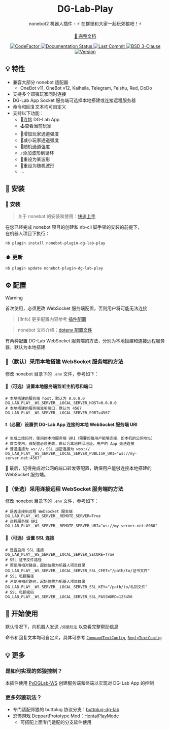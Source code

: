 <h1 align="center">
  DG-Lab-Play
</h1>

<p align="center">
  nonebot2 机器人插件 - ⚡ 在群里和大家一起玩郊狼吧！⚡
</p>

<p align="center">
  <a href="https://dg-lab-play.readthedocs.io">📖 完整文档</a>
</p>

<p align="center">
  <a href="https://www.codefactor.io/repository/github/ljzd-pro/nonebot-plugin-dg-lab-play">
    <img src="https://www.codefactor.io/repository/github/ljzd-pro/nonebot-plugin-dg-lab-play/badge" alt="CodeFactor" />
  </a>

  <a href='https://dg-lab-play.readthedocs.io/'>
    <img src='https://readthedocs.org/projects/dg-lab-play/badge/?version=latest' alt='Documentation Status' />
  </a>

  <a href="https://github.com/Ljzd-PRO/nonebot-plugin-dg-lab-play/activity">
    <img src="https://img.shields.io/github/last-commit/Ljzd-PRO/nonebot-plugin-dg-lab-play/master" alt="Last Commit"/>
  </a>

  <a href="./LICENSE">
    <img src="https://img.shields.io/github/license/Ljzd-PRO/nonebot-plugin-dg-lab-play" alt="BSD 3-Clause"/>
  </a>

  <a href="https://pypi.org/project/nonebot-plugin-dg-lab-play" target="_blank">
    <img src="https://img.shields.io/github/v/release/Ljzd-PRO/nonebot-plugin-dg-lab-play?logo=python" alt="Version">
  </a>
</p>

## 💡 特性

- 兼容大部分 nonebot 适配器
  - OneBot v11, OneBot v12, Kaiheila, Telegram, Feishu, Red, DoDo
- 支持多个郊狼玩家同时连接
- DG-Lab App Socket 服务端可选择本地搭建或连接远程服务器
- 命令和回复文本均可自定义
- 支持以下功能：
    - 📲连接 DG-Lab App
    - 🕹️查看当前玩家
    - 🔺增加玩家通道强度
    - 🔻减小玩家通道强度
    - 🎲随机通道强度
    - ⤴️添加波形到循环
    - 🔄️重设为某波形
    - 🎲重设为随机波形
    - ...

## 🔨 安装

### 🔨 安装

> 关于 nonebot 的安装和使用：[快速上手](https://nonebot.dev/docs/2.3.0/quick-start)

在您已经完成 nonebot 项目的创建和 nb-cli 脚手架的安装的前提下，\
在机器人项目下执行：

```bash
nb plugin install nonebot-plugin-dg-lab-play
```

### ⬆️ 更新

```bash
nb plugin update nonebot-plugin-dg-lab-play
```

## ⚙️ 配置

> [!Warning]
> 首次使用，必须更改 WebSocket 服务端配置，否则用户将可能无法连接

> [!Info]
> 更多配置内容参考 [插件配置]()

> nonebot 文档介绍：[dotenv 配置文件](https://nonebot.dev/docs/2.3.0/appendices/config#dotenv-%E9%85%8D%E7%BD%AE%E6%96%87%E4%BB%B6)

有两种配置 DG-Lab WebSocket 服务端的方法，分别为本地搭建和连接远程服务器，默认为本地搭建

### 📌（默认）采用本地搭建 WebSocket 服务端的方法

修改 nonebot 目录下的 `.env` 文件，参考如下：

#### 🔗（可选）设置本地服务端监听主机号和端口
```dotenv
# 本地搭建的服务端 host，默认为 0.0.0.0
DG_LAB_PLAY__WS_SERVER__LOCAL_SERVER_HOST=0.0.0.0
# 本地搭建的服务端监听端口，默认为 4567
DG_LAB_PLAY__WS_SERVER__LOCAL_SERVER_PORT=4567
```

#### ❗（必需）设置供 DG-Lab App 连接的本地 WebSocket 服务端 URI

```dotenv
# 生成二维码时，使用的本地服务端 URI（需要郊狼用户能够连接，即本机的公网地址）
# 首次使用，该配置必须更改，默认为本地环回地址，用户的 App 无法连接
# 普通连接为 ws://，SSL 加密连接为 wss://
DG_LAB_PLAY__WS_SERVER__LOCAL_SERVER_PUBLISH_URI="ws://my-server.net:4567"
```

📡 最后，记得完成对公网的端口转发等配置，确保用户能够连接本地搭建的 WebSocket 服务端。

### 📌（备选）采用连接远程 WebSocket 服务端的方法

修改 nonebot 目录下的 `.env` 文件，参考如下：

```dotenv
# 是否连接到远程 WebSocket 服务端
DG_LAB_PLAY__WS_SERVER__REMOTE_SERVER=True
# 远程服务端 URI
DG_LAB_PLAY__WS_SERVER__REMOTE_SERVER_URI="ws://my-server.net:8080"
```

#### 🔐（可选）设置 SSL 连接
```dotenv
# 是否启用 SSL 连接
DG_LAB_PLAY__WS_SERVER__LOCAL_SERVER_SECURE=True
# SSL 证书文件路径
# 若使用相对路径，起始位置为机器人项目目录
DG_LAB_PLAY__WS_SERVER__LOCAL_SERVER_SSL_CERT="/path/to/证书文件"
# SSL 私钥路径
# 若使用相对路径，起始位置为机器人项目目录
DG_LAB_PLAY__WS_SERVER__LOCAL_SERVER_SSL_KEY="/path/to/私钥文件"
# SSL 私钥密码
DG_LAB_PLAY__WS_SERVER__LOCAL_SERVER_SSL_PASSWORD=123456
```

## 🎉 开始使用

默认情况下，向机器人发送 `/郊狼玩法` 以查看完整帮助信息

命令和回复文本均可自定义，具体可参考
[`CommandTextConfig`](), 
[`ReplyTextConfig`]()

## 💡 更多

### 是如何实现的郊狼控制？

本插件使用 [PyDGLab-WS](https://github.com/Ljzd-PRO/PyDGLab-WS) 创建服务端和终端以实现对 DG-Lab App 的控制

### 更多郊狼玩法？

- 专门适配郊狼的 buttplug 协议分支：[buttplug-dg-lab](https://github.com/Ljzd-PRO/buttplug-dg-lab)
- 恐怖游戏 DeppartPrototype Mod：[HentaiPlayMode](https://github.com/Ljzd-PRO/DeppartPrototypeHentaiPlayMod)
    - 可搭配上面专门适配的分支软件使用